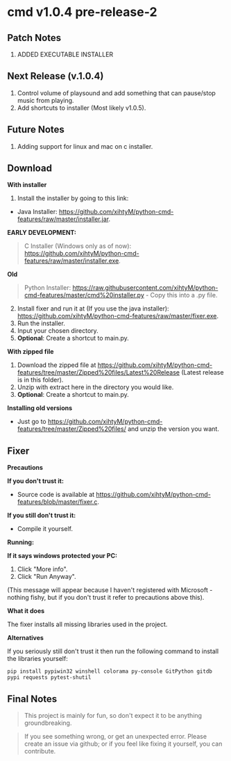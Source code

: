# cmd v1.0.4 pre-release-2

## Patch Notes ##
1. ADDED EXECUTABLE INSTALLER

## Next Release (v.1.0.4) ##
1. Control volume of playsound and add something that can pause/stop music from playing.
2. Add shortcuts to installer (Most likely v1.0.5).

## Future Notes ##
1. Adding support for linux and mac on c installer.

## Download ##

__With installer__

1. Install the installer by going to this link:
- Java Installer: https://github.com/xihtyM/python-cmd-features/raw/master/installer.jar.

**EARLY DEVELOPMENT:**
> C Installer (Windows only as of now): https://github.com/xihtyM/python-cmd-features/raw/master/installer.exe.

**Old**
> Python Installer: https://raw.githubusercontent.com/xihtyM/python-cmd-features/master/cmd%20installer.py - Copy this into a .py file.
2. Install fixer and run it at (If you use the java installer): https://github.com/xihtyM/python-cmd-features/raw/master/fixer.exe.
3. Run the installer.
4. Input your chosen directory.
3. **Optional**: Create a shortcut to main.py.

__With zipped file__

1. Download the zipped file at https://github.com/xihtyM/python-cmd-features/tree/master/Zipped%20files/Latest%20Release (Latest release is in this folder).
2. Unzip with extract here in the directory you would like.
3. **Optional**: Create a shortcut to main.py.

__Installing old versions__

- Just go to https://github.com/xihtyM/python-cmd-features/tree/master/Zipped%20files/ and unzip the version you want.

## Fixer ##

__Precautions__

**If you don't trust it:**

- Source code is available at https://github.com/xihtyM/python-cmd-features/blob/master/fixer.c.

**If you still don't trust it:**

- Compile it yourself.

__Running:__

**If it says windows protected your PC:**
1. Click "More info".
2. Click "Run Anyway".

(This message will appear because I haven't registered with Microsoft - nothing fishy, but if you don't trust it refer to precautions above this).

__What it does__

The fixer installs all missing libraries used in the project.

__Alternatives__

If you seriously still don't trust it then run the following command to install the libraries yourself:

	pip install pypiwin32 winshell colorama py-console GitPython gitdb pypi requests pytest-shutil

## Final Notes ##

>This project is mainly for fun, so don't expect it to be anything groundbreaking.

>If you see something wrong, or get an unexpected error. Please create an issue via github; or if you feel like fixing it yourself, you can contribute.
